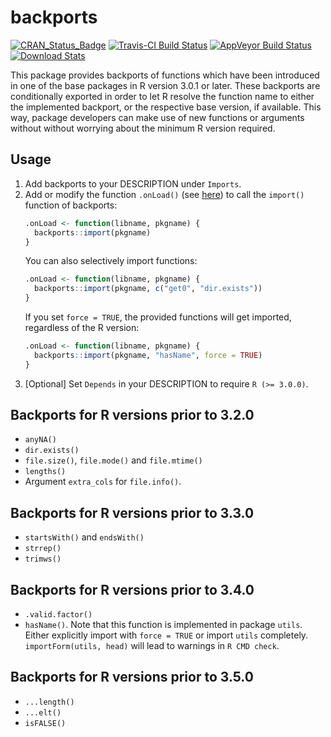 # backports

[![CRAN_Status_Badge](http://www.r-pkg.org/badges/version/backports)](http://cran.r-project.org/package=backports)
[![Travis-CI Build Status](https://travis-ci.org/r-lib/backports.svg?branch=master)](https://travis-ci.org/r-lib/backports)
[![AppVeyor Build Status](https://ci.appveyor.com/api/projects/status/nv79p0dlxm2598kn?svg=true)](https://ci.appveyor.com/project/mllg/backports-80n1c)
[![Download Stats](http://cranlogs.r-pkg.org/badges/backports)](https://cran.r-project.org/package=backports)

This package provides backports of functions which have been introduced in one of the base packages in R version 3.0.1 or later.
These backports are conditionally exported in order to let R resolve the function name to either the implemented backport, or the respective base version, if available.
This way, package developers can make use of new functions or arguments without without worrying about the minimum R version required.

## Usage

1. Add backports to your DESCRIPTION under `Imports`.
2. Add or modify the function `.onLoad()` (see [here](https://stat.ethz.ch/R-manual/R-devel/library/base/html/ns-hooks.html)) to call the `import()` function of backports:
   ```r
   .onLoad <- function(libname, pkgname) {
     backports::import(pkgname)
   }
   ```
   You can also selectively import functions:
   ```r
   .onLoad <- function(libname, pkgname) {
     backports::import(pkgname, c("get0", "dir.exists"))
   }
   ```
   If you set `force = TRUE`, the provided functions will get imported, regardless of the R version:
   ```r
   .onLoad <- function(libname, pkgname) {
     backports::import(pkgname, "hasName", force = TRUE)
   }
   ```
3. [Optional] Set `Depends` in your DESCRIPTION to require `R (>= 3.0.0)`.


## Backports for R versions prior to 3.2.0

* `anyNA()`
* `dir.exists()`
* `file.size()`, `file.mode()` and `file.mtime()`
* `lengths()`
* Argument `extra_cols` for `file.info()`.

## Backports for R versions prior to 3.3.0

* `startsWith()` and `endsWith()`
* `strrep()`
* `trimws()`

## Backports for R versions prior to 3.4.0

* `.valid.factor()`
* `hasName()`. Note that this function is implemented in package `utils`.
  Either explicitly import with `force = TRUE` or import `utils` completely.
  `importForm(utils, head)` will lead to warnings in `R CMD check`.

## Backports for R versions prior to 3.5.0

* `...length()`
* `...elt()`
* `isFALSE()`

